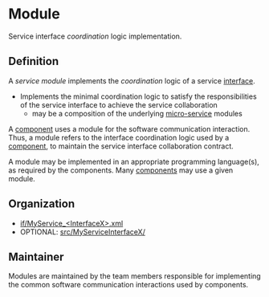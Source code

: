 # Module 

Service interface *coordination* logic implementation.


## Definition

A *service module* implements the *coordination* logic of a service
[interface](Interface.md).

- Implements the minimal coordination logic to satisfy the responsibilities of the service interface to achieve the service collaboration
  - may be a composition of the underlying [micro-service](Service.md) modules

A [component](Component.md) uses a module for the software communication interaction. Thus, a module refers to the interface coordination logic used by a [component](Component.md), to maintain the service interface collaboration contract.

A module may be implemented in an appropriate programming language(s), 
as required by the components. Many [components](Component.md) may use a given module.

## Organization

- [if/MyService_\<InterfaceX\>.xml](../../if/README.md)
- OPTIONAL: [src/MyServiceInterfaceX/](../../src/README.md)


## Maintainer

Modules are maintained by the team members responsible for implementing 
the common software communication interactions used by components. 
